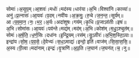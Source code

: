 

  
सोमाः॑।अ॒सृ॒ग्र॒म्।आ॒शवः॑।मधोः॑।मद॑स्य।धार॑या।अ॒भि।विश्वा॑नि।काव्या॑॥  
अनु॑।प्र॒त्नासः॑।आ॒यवः॑।प॒दम्।नवी॑यः।अ॒क्र॒मुः॒।रु॒चे।ज॒न॒न्त॒।सूर्य॑म्॥  
आ।प॒व॒मा॒न॒।नः॒।भ॒र॒।अ॒र्यः।अदा॑शुषः।गय॑म्।कृ॒धि।प्र॒जाऽव॑तीः।इषः॑॥  
अ॒भि।सोमा॑सः।आ॒यवः॑।पव॑न्ते।मद्य॑म्।मद॑म्।अ॒भि।कोश॑म्।म॒धु॒ऽश्चुत॑म्॥  
सोमः॑।अ॒र्ष॒ति॒।ध॒र्ण॒सिः।दधा॑नः।इ॒न्द्रि॒यम्।रस॑म्।सु॒ऽवीरः॑।अ॒भि॒श॒स्ति॒ऽपाः॥  
इन्द्रा॑य।सो॒म॒।प॒व॒से॒।दे॒वेभ्यः॑।स॒ध॒ऽमाद्यः॑।इन्दो॒ इति॑।वाज॑म्।सि॒सा॒स॒सि॒॥  
अ॒स्य।पी॒त्वा।मदा॑नाम्।इन्द्रः॑।वृ॒त्राणि॑।अ॒प्र॒ति।ज॒घान॑।ज॒घन॑त्।च॒।नु॥  

